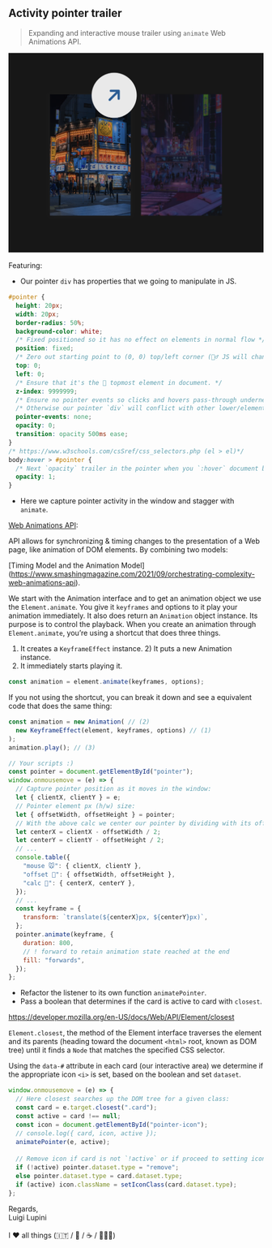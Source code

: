 ## Activity pointer trailer

> Expanding and interactive mouse trailer using `animate` Web Animations API.

![alt text](./capture.png)

Featuring:

- Our pointer `div` has properties that we going to manipulate in JS.

```css
#pointer {
  height: 20px;
  width: 20px;
  border-radius: 50%;
  background-color: white;
  /* Fixed positioned so it has no effect on elements in normal flow */
  position: fixed;
  /* Zero out starting point to (0, 0) top/left corner (🧙‍♂️ JS will change it) */
  top: 0;
  left: 0;
  /* Ensure that it's the 🥞 topmost element in document. */
  z-index: 9999999;
  /* Ensure no pointer events so clicks and hovers pass-through underneath. */
  /* Otherwise our pointer `div` will conflict with other lower/elements. */
  pointer-events: none;
  opacity: 0;
  transition: opacity 500ms ease;
}
/* https://www.w3schools.com/csSref/css_selectors.php (el > el)*/
body:hover > #pointer {
  /* Next `opacity` trailer in the pointer when you `:hover` document body. */
  opacity: 1;
}
```

- Here we capture pointer activity in the window and stagger with `animate`.

[Web Animations API](https://developer.mozilla.org/en-US/docs/Web/API/Web_Animations_API):

API allows for synchronizing & timing changes to the presentation of a Web page,
like animation of DOM elements. By combining two models:

[Timing Model and the Animation Model] (https://www.smashingmagazine.com/2021/09/orchestrating-complexity-web-animations-api).

We start with the Animation interface and to get an animation object we use the
`Element.animate`. You give it `keyframes` and options to it play your animation
immediately. It also does return an `Animation` object instance. Its purpose is
to control the playback. When you create an animation through `Element.animate`,
you’re using a shortcut that does three things.

1. It creates a `KeyframeEffect` instance. 2) It puts a new Animation instance.
2. It immediately starts playing it.

```js
const animation = element.animate(keyframes, options);
```

If you not using the shortcut, you can break it down and see a equivalent code
that does the same thing:

```js
const animation = new Animation( // (2)
  new KeyframeEffect(element, keyframes, options) // (1)
);
animation.play(); // (3)
```

```js
// Your scripts :)
const pointer = document.getElementById("pointer");
window.onmousemove = (e) => {
  // Capture pointer position as it moves in the window:
  let { clientX, clientY } = e;
  // Pointer element px (h/w) size:
  let { offsetWidth, offsetHeight } = pointer;
  // With the above calc we center our pointer by dividing with its offset!
  let centerX = clientX - offsetWidth / 2;
  let centerY = clientY - offsetHeight / 2;
  // ...
  console.table({
    "mouse 🐭": { clientX, clientY },
    "offset 📏": { offsetWidth, offsetHeight },
    "calc 🧮": { centerX, centerY },
  });
  // ...
  const keyframe = {
    transform: `translate(${centerX}px, ${centerY}px)`,
  };
  pointer.animate(keyframe, {
    duration: 800,
    // ! forward to retain animation state reached at the end
    fill: "forwards",
  });
};
```

- Refactor the listener to its own function `animatePointer`.
- Pass a boolean that determines if the card is active to card with `closest`.

https://developer.mozilla.org/en-US/docs/Web/API/Element/closest

`Element.closest`, the method of the Element interface traverses the element and
its parents (heading toward the document `<html>` root, known as DOM tree) until
it finds a `Node` that matches the specified CSS selector.

Using the `data-#` attribute in each card (our interactive area) we determine if
the appropriate icon `<i>` is set, based on the boolean and set `dataset`.

```js
window.onmousemove = (e) => {
  // Here closest searches up the DOM tree for a given class:
  const card = e.target.closest(".card");
  const active = card !== null;
  const icon = document.getElementById("pointer-icon");
  // console.log({ card, icon, active });
  animatePointer(e, active);

  // Remove icon if card is not `!active` or if proceed to setting icon:
  if (!active) pointer.dataset.type = "remove";
  else pointer.dataset.type = card.dataset.type;
  if (active) icon.className = setIconClass(card.dataset.type);
};
```

Regards, <br />
Luigi Lupini <br />
<br />
I ❤️ all things (🇮🇹 / 🛵 / ☕️ / 👨‍👩‍👧)<br />
